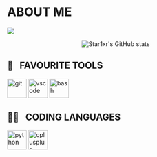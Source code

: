 

# ABOUT ME

<img src="https://capsule-render.vercel.app/api?type=waving&height=200&color=gradient&text=WELCOME%20TO&desc=STAR1XR'S%20GITHUB%20&animation=fadeIn&reversal=false&fontAlign=50&fontAlignY=24&descAlignY=47"/>

<p align="center">
  <img src="https://github-readme-stats.vercel.app/api?username=Star1xr&show_icons=true&theme=transparent" alt="Star1xr's GitHub stats">
</p>

<h2> 🔧 &nbsp; FAVOURITE TOOLS</h2>
<p align="left">
<img src="https://cdn.jsdelivr.net/gh/devicons/devicon/icons/git/git-original.svg" alt="git" width="45" height="45"/>
<img src="https://cdn.jsdelivr.net/gh/devicons/devicon/icons/vscode/vscode-original.svg" alt="vscode" width="45" height="45"/>
<img src="https://cdn.jsdelivr.net/gh/devicons/devicon/icons/bash/bash-original.svg" alt="bash" width="45" height="45"/>

<h2> 👨‍💻 &nbsp; CODING LANGUAGES</h2>
<p align="left">
<img src="https://cdn.jsdelivr.net/gh/devicons/devicon/icons/python/python-original-wordmark.svg" alt="python" width="45" height="45"/>
<img src="https://cdn.jsdelivr.net/gh/devicons/devicon/icons/java/java-original.svg" alt="cplusplus" width="45" height="45"/>
